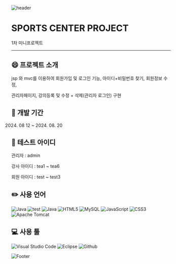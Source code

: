 ![header](https://capsule-render.vercel.app/api?type=waving&color=7598f7&height=300&section=header&text=SPORTS%20CENTER%20PROJECT&fontColor=555555&fontSize=50)



# SPORTS CENTER PROJECT

1차 미니프로젝트

---



## 😄 프로젝트 소개

jsp 와 mvc를 이용하여 회원가입 및 로그인 기능, 아이디+비밀번호 찾기, 회원정보 수정, 

관리자페이지, 강의등록 및 수정 + 삭제(관리자 로그인) 구현


## 📆 개발 기간

2024. 08 12 ~ 2024. 08. 20

## 🎯 테스트 아이디

관리자 : admin

강사 아이디 : tea1 ~ tea6

회원 아이디 : test ~ test3



## ✏️ 사용 언어
![Java](https://img.shields.io/badge/JSP-333333?style=for-the-badge&logoColor=white) ![test](https://img.shields.io/badge/SERVLET-ff9900?style=for-the-badge&logoColor=white) ![Java](https://img.shields.io/badge/java-%23ED8B00.svg?style=for-the-badge&logo=openjdk&logoColor=white) ![HTML5](https://img.shields.io/badge/html5-%23E34F26.svg?style=for-the-badge&logo=html5&logoColor=white) ![MySQL](https://img.shields.io/badge/mysql-4479A1.svg?style=for-the-badge&logo=mysql&logoColor=white) ![JavaScript](https://img.shields.io/badge/javascript-%23323330.svg?style=for-the-badge&logo=javascript&logoColor=%23F7DF1E) ![CSS3](https://img.shields.io/badge/css3-%231572B6.svg?style=for-the-badge&logo=css3&logoColor=white) ![Apache Tomcat](https://img.shields.io/badge/apache%20tomcat-%23F8DC75.svg?style=for-the-badge&logo=apache-tomcat&logoColor=black)




## 💻 사용 툴
![Visual Studio Code](https://img.shields.io/badge/Visual%20Studio%20Code-0078d7.svg?style=for-the-badge&logo=visual-studio-code&logoColor=white) ![Eclipse](https://img.shields.io/badge/Eclipse-FE7A16.svg?style=for-the-badge&logo=Eclipse&logoColor=white) ![Github](https://img.shields.io/badge/github-121013?style=for-the-badge&logo=github&logoColor=white)




![Footer](https://capsule-render.vercel.app/api?type=waving&color=7598f7&height=200&section=footer)


